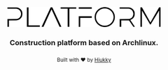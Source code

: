 <div align="center">
  <img width="350" alt="platform logo" src="brand.svg"/>
</div>

<h3 align="center"> Construction platform based on Archlinux. </h3>

<p align="center">
  <sub>Built with ❤︎ by <a href="https://hiukky.com">Hiukky</a>
  <br/>
</p>

<br>
